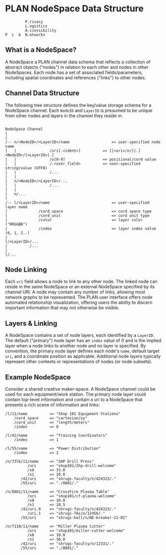 # PLAN NodeSpace Data Structure

```
         P.rivacy
         L.ogistics
         A.ccessibility
P  L  A  N.etworks
```

## What is a NodeSpace?

A NodeSpace a PLAN channel data schema that reflects a collection of abstract objects ("nodes") in relation to each other and nodes in other NodeSpaces.  Each node has a set of associated fields/parameters, including spatial coordinates and references ("links") to other nodes.  

## Channel Data Structure

The following tree structure defines the key/value storage schema for a NodeSpace channel.  Each `NodeID` and `LayerID` is presumed to be unique from other nodes and layers in the channel they reside in.  

```

NodeSpace Channel
|
|
/-- n/<NodeID>/<LayerID>/name                   => user-specified node name
|   |		        /uri[.<ident>]          => [[<uri>/n/]|.]<NodeID>/[<LayerID>|.]
|   |		        /x[0-9]                 => positional/cord value
|   |		        /.<user_field>          => user-specified string/value (UTF8)
|   |		        /...
|   |
|   n/<NodeID>/<LayerID>/...
|   |		        /...
|   |
|   n/...
|
/-- l/<LayerID>/name                            => user-specified layer name
|              /cord_space                      => cord space type
|              /cord_unit                       => cord unit type
|              /color                           => layer color ("RRGGBB")
|              /index	                        => layer index value (0, 1, 2..)
|
l/<LayerID>/...
|          /...
|
l/...

```
## Node Linking

Each `uri` field allows a node to link to any other node.  The linked node can reside in the same NodeSpace or an external NodeSpace specified by its channel URI.  A node may contain any number of links, allowing most network graphs to be represented.  The PLAN user interface offers node automated relationship visualization, offering users the ability to discern important information that may not otherwise be visible.


## Layers & Linking

A NodeSpace contains a set of node layers, each identified by a `LayerID`.  The default ("primary") node layer has an `index` value of 0 and is the implied layer when a node links to another node and no layer is specified.  By convention, the primary node layer defines each node's `name`, default target `uri`, and a coordinate position as applicable.  Additional node layers typically represent other contexts or representations of nodes (or node subsets).  

## Example NodeSpace

Consider a shared creative maker-space. A NodeSpace channel could be used for each equipment/work station.  The primary node layer could contain top-level information and contain a uri to a NodeSpace that presents a rich scene of information and links:

```
/l/11/name			=> "Shop 101 Equipment Stations"
    /cord_space		=> "cartesian/xy" 
    /cord_unit		=> "length/meters"
	/index			=> 0

/l/42/name			=> "Training Coordinators"
	/index			=> 1

/l/55/name			=> "Power Distribution"
	/index			=> 2

/n/73l6/11/name		=> "2HP Drill Press"
		  /uri		=> "shop101/2hp-drill-welcome"
		  /x0		=> 33.0
		  /x1		=> 20.0
	   /42/uri  	=> "shrugs-faculty/n/424323/."
	   /55/uri 		=> "./8801/."

/n/8801/11/name		=> "CrossFire Plasma Table"
		  /uri		=> "shop101/cf-plasma-welcome"
		  /x0		=> 10.0
		  /x1		=> 18.5
	   /42/uri.0 	=> "shrugs-faculty/n/424323/."
	      /uri.1 	=> "shrugs-TAs/n/12456/."
	   /55/uri 		=> "shrugs-hall/n/NE-breaker-21-02"

/n/7110/11/name		=> "Miller Plasma Cutter"
		  /uri		=> "shop101/miller-cutter-welcome"
		  /x0		=> 10.0
		  /x1		=> 30.0
	   /42/uri   	=> "shrugs-faculty/n/12331/."
	   /55/uri 		=> "./8801/."

```
